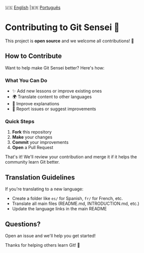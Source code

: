  🇺🇸 [English](./CONTRIBUTING.md) |🇧🇷 [Português](./pt-br/CONTRIBUTING.md)

# Contributing to Git Sensei 🥋

This project is **open source** and we welcome all contributions! 🎉

## How to Contribute

Want to help make Git Sensei better? Here's how:

### What You Can Do
- ✨ Add new lessons or improve existing ones
- 🌍 Translate content to other languages
- 📝 Improve explanations
- 🐛 Report issues or suggest improvements

### Quick Steps
1. **Fork** this repository
2. **Make** your changes
3. **Commit** your improvements
4. **Open** a Pull Request

That's it! We'll review your contribution and merge it if it helps the community learn Git better.

## Translation Guidelines
If you're translating to a new language:
- Create a folder like `es/` for Spanish, `fr/` for French, etc.
- Translate all main files (README.md, INTRODUCTION.md, etc.)
- Update the language links in the main README

## Questions?
Open an issue and we'll help you get started! 

Thanks for helping others learn Git! 🚀